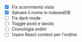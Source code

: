 - [x] Fix scorrimento vista
- [x] Salvare il nome in indexedDB
- [ ] Fix dark mode
- [ ] Toggle posti e tavolo
- [ ] Cronologia ordini
- [ ] Usare React context per l'ordine
